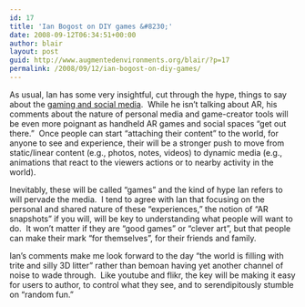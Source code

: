 ```yaml
---
id: 17
title: 'Ian Bogost on DIY games &#8230;'
date: 2008-09-12T06:34:51+00:00
author: blair
layout: post
guid: http://www.augmentedenvironments.org/blair/?p=17
permalink: /2008/09/12/ian-bogost-on-diy-games/
---
```

As usual, Ian has some very insightful, cut through the hype, things to say about the [gaming and social media](http://www.gamasutra.com/view/feature/3784/persuasive_games_video_game_.php?print=1).  While he isn&#8217;t talking about AR, his comments about the nature of personal media and game-creator tools will be even more poignant as handheld AR games and social spaces &#8220;get out there.&#8221;  Once people can start &#8220;attaching their content&#8221; to the world, for anyone to see and experience, their will be a stronger push to move from static/linear content (e.g., photos, notes, videos) to dynamic media (e.g., animations that react to the viewers actions or to nearby activity in the world).

Inevitably, these will be called &#8220;games&#8221; and the kind of hype Ian refers to will pervade the media.  I tend to agree with Ian that focusing on the personal and shared nature of these &#8220;experiences,&#8221; the notion of &#8220;AR snapshots&#8221; if you will, will be key to understanding what people will want to do.  It won&#8217;t matter if they are &#8220;good games&#8221; or &#8220;clever art&#8221;, but that people can make their mark &#8220;for themselves&#8221;, for their friends and family.

Ian&#8217;s comments make me look forward to the day &#8220;the world is filling with trite and silly 3D litter&#8221; rather than bemoan having yet another channel of noise to wade through.  Like youtube and flikr, the key will be making it easy for users to author, to control what they see, and to serendipitously stumble on &#8220;random fun.&#8221;